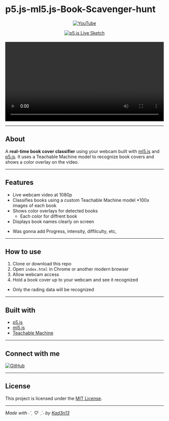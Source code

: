 # p5.js-ml5.js-Book-Scavenger-hunt

<p align="center">
  <a href="https://www.youtube.com/@kad3n470" title="YouTube" target="_blank" rel="noopener noreferrer">
    <img src="https://img.shields.io/badge/-YouTube-FF0000?style=flat&logo=youtube&logoColor=white" alt="YouTube" />
  </a>
</p>

<div style="text-align: center; max-width: 800px; margin: auto;">

  <!-- Clickable p5.js Sketch Badge -->
  <a href="https://editor.p5js.org/kadencsgo/sketches/GAME2ntMZ" target="_blank" rel="noopener noreferrer" style="display: inline-block; margin-bottom: 20px;">
    <img src="https://img.shields.io/badge/p5.js-Live%20Sketch-6A0DAD?style=for-the-badge&logo=p5.js&logoColor=white" alt="p5.js Live Sketch" />
  </a>

  <!-- Embedded Video -->
  <video width="100%" height="auto" controls>
    <source src="YOUR_VIDEO_URL_HERE.mp4" type="video/mp4">
    Your browser does not support the video tag.
  </video>

</div>




---

## About

A **real-time book cover classifier** using your webcam built with [ml5.js](https://ml5js.org/) and [p5.js](https://p5js.org/). It uses a Teachable Machine model to recognize book covers and shows a color overlay on the video.

---

## Features

- Live webcam video at 1080p  
- Classifies books using a custom Teachable Machine model
  *100x images of each book 
- Shows color overlays for detected books
  * Each color for diffrent book
- Displays book names clearly on screen  
* Was gonna add Progress, intensity, diffilculty, etc,
---

## How to use

1. Clone or download this repo  
2. Open `index.html` in Chrome or another modern browser  
3. Allow webcam access  
4. Hold a book cover up to your webcam and see it recognized
 * Only the rading data will be recognized 

---

## Built with

- [p5.js](https://p5js.org/)  
- [ml5.js](https://ml5js.org/)  
- [Teachable Machine](https://teachablemachine.withgoogle.com/)  

---

## Connect with me

  <a href="https://github.com/Kad3n13" target="_blank" rel="noopener noreferrer">
    <img src="https://img.shields.io/badge/GitHub-%2312100E.svg?style=for-the-badge&logo=github&logoColor=white" alt="GitHub" />
  </a>
</p>

---

## License

This project is licensed under the [MIT License](LICENSE).

---

*Made with  ˗ˋˏ ♡ ˎˊ˗  by [Kad3n13](https://github.com/Kad3n13)*
